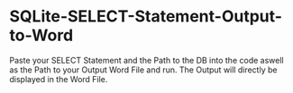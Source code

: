 # SQLite-SELECT-Statement-Output-to-Word
Paste your SELECT Statement and the Path to the DB into the code aswell as the Path to your Output Word File and run. The Output will directly be displayed in the Word File.
